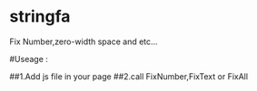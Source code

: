 # stringfa
Fix Number,zero-width space and etc...

#Useage :

##1.Add js file in your page
##2.call FixNumber,FixText or FixAll

